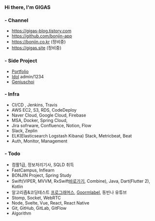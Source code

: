 ### Hi there, I'm GIGAS

### - Channel
* https://gigas-blog.tistory.com
* https://github.com/bonjin-app
* https://bonjin.co.kr (정비중)
* https://gigas.site (정비중)

### - Side Project
* [Portfolio](http://gigas.synology.me:9090)
* [Idol](http://gigas.synology.me:9091) admin/1234
* [Geniuschoi](http://gigas.synology.me:7070/geniuschoi)

### - Infra
* CI/CD , Jenkins, Travis
* AWS EC2, S3, RDS, CodeDeploy
* Naver Cloud, Google Cloud, Firebase
* MSA, Docker, Spring Cloud,
* Jira sofrware, Confluence, Notion, Flow
* Slack, Zeplin
* ELK(Elasticsearch Logstash Kibana) Stack, Metricbeat, Beat
* Auth, Monitor, Management

### - Todo
* 컴활1급, 정보처리기사, SQLD 취득
* FastCampus, Inflearn
* BONJIN Project, Spring Study
* Swift(VIPER, MVVM, RxSwift[바로가기](http://reactivex.io/), Combine), Java, Dart(Flutter 2), Kotlin
* 알고리즘&코딩테스트 [프로그래머스](https://programmers.co.kr/), [Goormlabel](https://level.goorm.io), 동빈나 유튜브
* Stomp, Socket, WebRTC
* Node, Svelte, Vue, React, React Native
* Git, GitHub, GitLab, GitFlow
* Algorithm
